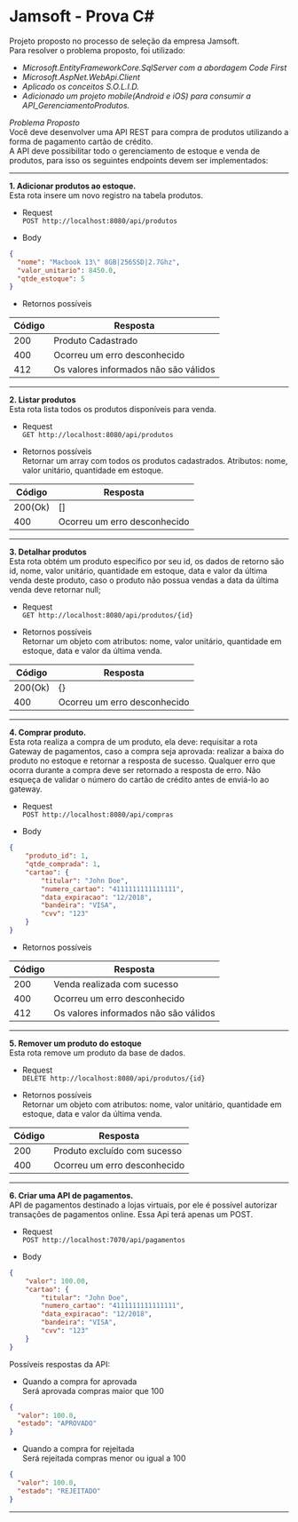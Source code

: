 Jamsoft - Prova C#
===================================

Projeto proposto no processo de seleção da empresa Jamsoft.  
Para resolver o problema proposto, foi utilizado:  

* *Microsoft.EntityFrameworkCore.SqlServer com a abordagem Code First*  
* *Microsoft.AspNet.WebApi.Client*  
* *Aplicado os conceitos S.O.L.I.D.*  
* *Adicionado um projeto mobile(Android e iOS) para consumir a API_GerenciamentoProdutos.*  
  
*Problema Proposto*  
Você deve desenvolver uma API REST para compra de produtos utilizando a forma de pagamento cartão de crédito.  
A API deve possibilitar todo o gerenciamento de estoque e venda de produtos, para isso os seguintes endpoints devem ser implementados:  
  
-------
**1. Adicionar produtos ao estoque.**  
Esta rota insere um novo registro na tabela produtos.  
- Request  
`POST http://localhost:8080/api/produtos`  
  
- Body
````JSON
{  
  "nome": "Macbook 13\" 8GB|256SSD|2.7Ghz",  
  "valor_unitario": 8450.0,  
  "qtde_estoque": 5  
}
````  
  
- Retornos possíveis  
  
Código | Resposta
------ | ------
200 | Produto Cadastrado
400 | Ocorreu um erro desconhecido
412 | Os valores informados não são válidos

-------	
**2. Listar produtos**  
Esta rota lista todos os produtos disponíveis para venda.  
- Request  
`GET http://localhost:8080/api/produtos`  
  
- Retornos possíveis  
Retornar um array com todos os produtos cadastrados. Atributos: nome, valor unitário, quantidade em estoque.  

Código  | Resposta
------- | ------
200(Ok) | []
400     | Ocorreu um erro desconhecido

-------	
**3. Detalhar produtos**  
Esta rota obtém um produto específico por seu id, os dados de retorno são id, nome, valor unitário, quantidade em estoque, data e valor da última venda deste produto, caso o produto não possua vendas a data da última venda deve retornar null;  
- Request  
`GET http://localhost:8080/api/produtos/{id}`  
  
- Retornos possíveis  
Retornar um objeto com atributos: nome, valor unitário, quantidade em estoque, data e valor da última venda.  
  
Código  | Resposta
------- | ------
200(Ok) | {}
400     | Ocorreu um erro desconhecido

------- 
**4. Comprar produto.**  
Esta rota realiza a compra de um produto, ela deve: requisitar a rota Gateway de pagamentos, caso a compra seja aprovada: realizar a baixa do produto no estoque e retornar a resposta de sucesso. Qualquer erro que ocorra durante a compra deve ser retornado a resposta de erro. Não esqueça de validar o número do cartão de crédito antes de enviá-lo ao gateway.  
- Request  
`POST http://localhost:8080/api/compras`  
  
- Body
````JSON
{
    "produto_id": 1,
    "qtde_comprada": 1, 
    "cartao": {
        "titular": "John Doe", 
        "numero_cartao": "4111111111111111", 
        "data_expiracao": "12/2018", 
        "bandeira": "VISA", 
        "cvv": "123"
    }
}
````  
  
- Retornos possíveis  
  
Código | Resposta
------ | ------
200 | Venda realizada com sucesso
400 | Ocorreu um erro desconhecido
412 | Os valores informados não são válidos
------- 
**5. Remover um produto do estoque**  
Esta rota remove um produto da base de dados.  
- Request  
`DELETE http://localhost:8080/api/produtos/{id}`  
  
- Retornos possíveis  
Retornar um objeto com atributos: nome, valor unitário, quantidade em estoque, data e valor da última venda.  
  
Código  | Resposta
------- | ------
200     | Produto excluído com sucesso
400     | Ocorreu um erro desconhecido
------- 
**6. Criar uma API de pagamentos.**  
API de pagamentos destinado a lojas virtuais, por ele é possível autorizar transações de pagamentos online. Essa Api terá apenas um POST.  
- Request  
`POST http://localhost:7070/api/pagamentos`  
  
- Body
````JSON
{
    "valor": 100.00, 
    "cartao": {
        "titular": "John Doe", 
        "numero_cartao": "4111111111111111", 
        "data_expiracao": "12/2018", 
        "bandeira": "VISA", 
        "cvv": "123"
    }
}
````  
  
Possíveis respostas da API:  
- Quando a compra for aprovada  
Será aprovada compras maior que 100  
  
````JSON
{  
  "valor": 100.0,  
  "estado": "APROVADO"  
}
````  
- Quando a compra for rejeitada  
Será rejeitada compras menor ou igual a 100  
  
````JSON
{  
  "valor": 100.0,  
  "estado": "REJEITADO"  
}
````  
------- 

